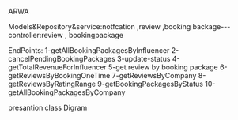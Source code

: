ARWA

Models&Repository&service:notfcation ,review ,booking backage---
controller:review , bookingpackage

EndPoints:
1-getAllBookingPackagesByInfluencer
2-cancelPendingBookingPackages
3-update-status
4-getTotalRevenueForInfluencer
5-get review by booking package
6-getReviewsByBookingOneTime
7-getReviewsByCompany
8-getReviewsByRatingRange
9-getBookingPackagesByStatus
10-getAllBookingPackagesByCompany

presantion 
class Digram
